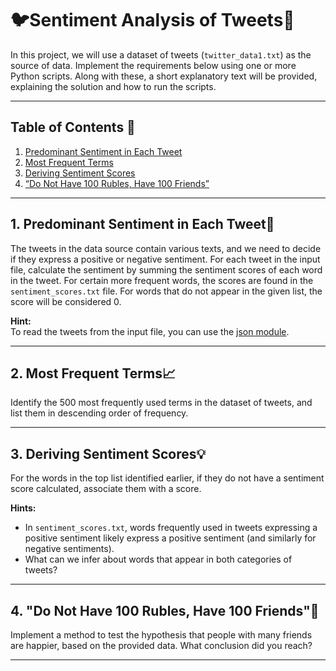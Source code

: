 #  🐦Sentiment Analysis of Tweets💬

In this project, we will use a dataset of tweets (`twitter_data1.txt`) as the source of data. Implement the requirements below using one or more Python scripts. Along with these, a short explanatory text will be provided, explaining the solution and how to run the scripts.

---

## Table of Contents 📑
1. [Predominant Sentiment in Each Tweet](#1-predominant-sentiment-in-each-tweet-)
2. [Most Frequent Terms](#2-most-frequent-terms-)
3. [Deriving Sentiment Scores](#3-deriving-sentiment-scores-)
4. [“Do Not Have 100 Rubles, Have 100 Friends”](#4-do-not-have-100-rubles-have-100-friends-)

---

## 1. Predominant Sentiment in Each Tweet🧠

The tweets in the data source contain various texts, and we need to decide if they express a positive or negative sentiment. For each tweet in the input file, calculate the sentiment by summing the sentiment scores of each word in the tweet. For certain more frequent words, the scores are found in the `sentiment_scores.txt` file. For words that do not appear in the given list, the score will be considered 0.

**Hint:**  
To read the tweets from the input file, you can use the [json module](https://docs.python.org/2/library/json.html).

---

## 2. Most Frequent Terms📈

Identify the 500 most frequently used terms in the dataset of tweets, and list them in descending order of frequency.

---

## 3. Deriving Sentiment Scores💡

For the words in the top list identified earlier, if they do not have a sentiment score calculated, associate them with a score.

**Hints:**
- In `sentiment_scores.txt`, words frequently used in tweets expressing a positive sentiment likely express a positive sentiment (and similarly for negative sentiments).
- What can we infer about words that appear in both categories of tweets?

---

## 4. "Do Not Have 100 Rubles, Have 100 Friends"💬

Implement a method to test the hypothesis that people with many friends are happier, based on the provided data. What conclusion did you reach?

---

